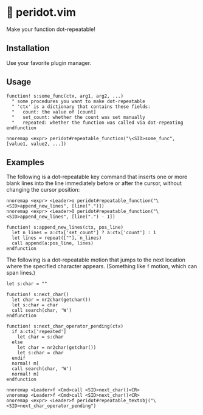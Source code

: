 # 💎 peridot.vim

Make your function dot-repeatable!

## Installation

Use your favorite plugin manager.

## Usage

```vim
function! s:some_func(ctx, arg1, arg2, ...)
  " some procedures you want to make dot-repeatable
  " 'ctx' is a dictionary that contains these fields:
  "   count: the value of [count]
  "   set_count: whether the count was set manually
  "   repeated: whether the function was called via dot-repeating
endfunction

nnoremap <expr> peridot#repeatable_function("\<SID>some_func", [value1, value2, ...])
```

## Examples

The following is a dot-repeatable key command that inserts one or more blank lines into the line immediately before or after the cursor, without changing the cursor position:

```vim
nnoremap <expr> <Leader>o peridot#repeatable_function("\<SID>append_new_lines", [line(".")])
nnoremap <expr> <Leader>O peridot#repeatable_function("\<SID>append_new_lines", [line(".") - 1])

function! s:append_new_lines(ctx, pos_line)
  let n_lines = a:ctx['set_count'] ? a:ctx['count'] : 1
  let lines = repeat([""], n_lines)
  call append(a:pos_line, lines)
endfunction
```

The following is a dot-repeatable motion that jumps to the next location where the specified character appears.
(Something like `f` motion, which can span lines.)

```vim
let s:char = ""

function! s:next_char()
  let char = nr2char(getchar())
  let s:char = char
  call search(char, 'W')
endfunction

function! s:next_char_operator_pending(ctx)
  if a:ctx['repeated']
    let char = s:char
  else
    let char = nr2char(getchar())
    let s:char = char
  endif
  normal! m[
  call search(char, 'W')
  normal! m]
endfunction

nnoremap <Leader>f <Cmd>call <SID>next_char()<CR>
vnoremap <Leader>f <Cmd>call <SID>next_char()<CR>
onoremap <expr> <Leader>f peridot#repeatable_textobj("\<SID>next_char_operator_pending")
```
